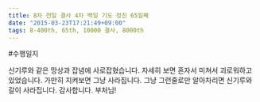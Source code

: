 ```yaml
---
title: 8차 천일 결사 4차 백일 기도 정진 65일째
date: "2015-03-23T17:21:49+09:00"
tags: 8-400th, 65th, 10000 결사, 8000th
---
```


#수행일지

신기루와 같은 망상과 잡념에 사로잡혔습니다. 자세히 보면 혼자서 미쳐서 괴로워하고 있었습니다. 가만히 지켜보면 그냥 사라집니다. 그냥 그런줄로만 알아차리면 신기루와 갈이 사라집니다. 감사합니다. 부처님!
